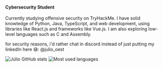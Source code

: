 #### Cybersecurity Student
Currently studying offensive security on TryHackMe. I have solid knowledge of Python, Java, TypeScript, and web development, using libraries like React.js and frameworks like Vue.js. I am also exploring low-level languages such as C and Assembly.

for security reasons, i'd rather chat in discord instead of just putting my linkedIn here 😅: @julio_oest


  ![Júlio GitHub stats](https://github-readme-stats.vercel.app/api?username=juliooest&show_icons=true&theme=cobalt)
  ![Most used languages](https://github-readme-stats.vercel.app/api/top-langs/?username=juliooest&layout=compact)









